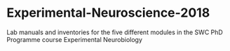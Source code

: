 # Experimental-Neuroscience-2018
Lab manuals and inventories for the five different modules in the SWC PhD Programme course Experimental Neurobiology
